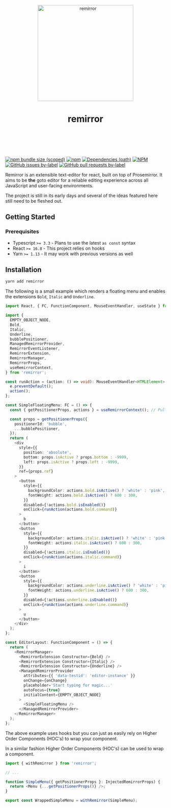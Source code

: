 <div align="center">
	<br />
	<div align="center">
		<img width="300" src="https://cdn.jsdelivr.net/gh/ifiokjr/remirror/support/assets/logo-icon.svg" alt="remirror" />
    <h1 align="center">remirror</h1>
	</div>
    <br />
    <br />
    <br />
    <br />
</div>

[![npm bundle size (scoped)](https://img.shields.io/bundlephobia/minzip/remirror.svg?style=for-the-badge)](https://bundlephobia.com/result?p=remirror) [![npm](https://img.shields.io/npm/dm/remirror.svg?style=for-the-badge&logo=npm)](https://www.npmjs.com/package/remirror) [![Dependencies (path)](https://img.shields.io/david/ifiokjr/remirror.svg?logo=npm&path=packages%2Fremirror&style=for-the-badge)](https://github.com/ifiokjr/remirror/blob/master/remirror/package.json) [![NPM](https://img.shields.io/npm/l/remirror.svg?style=for-the-badge)](https://github.com/ifiokjr/remirror/blob/master/LICENSE) [![GitHub issues by-label](https://img.shields.io/github/issues/ifiokjr/remirror/package%3A%remirror.svg?label=Open%20Issues&logo=github&style=for-the-badge)](https://github.com/ifiokjr/remirror/issues?utf8=%E2%9C%93&q=is%3Aissue+is%3Aopen+sort%3Aupdated-desc+label%3Apackage%3A%remirror) [![GitHub pull requests by-label](https://img.shields.io/github/issues-pr/ifiokjr/remirror/package%3A%remirror.svg?label=Open%20Pull%20Requests&logo=github&style=for-the-badge)](https://github.com/ifiokjr/remirror/pulls?utf8=%E2%9C%93&q=is%3Apr+is%3Aopen+sort%3Aupdated-desc+label%3Apackage%3A%remirror)

Remirror is an extensible text-editor for react, built on top of Prosemirror. It aims to be **the** goto editor for a reliable editing experience across all JavaScript and user-facing environments.

The project is still in its early days and several of the ideas featured here still need to be fleshed out.

## Getting Started

### Prerequisites

- Typescript `>= 3.3` - Plans to use the latest `as const` syntax
- React `>= 16.8` - This project relies on hooks
- Yarn `>= 1.13` - It may work with previous versions as well

## Installation

```bash
yarn add remirror
```

The following is a small example which renders a floating menu and enables the extensions `Bold`, `Italic` and `Underline`.

```ts
import React, { FC, FunctionComponent, MouseEventHandler, useState } from 'react';

import {
  EMPTY_OBJECT_NODE,
  Bold,
  Italic,
  Underline,
  bubblePositioner,
  ManagedRemirrorProvider,
  RemirrorEventListener,
  RemirrorExtension,
  RemirrorManager,
  RemirrorProps,
  useRemirrorContext,
} from 'remirror';

const runAction = (action: () => void): MouseEventHandler<HTMLElement> => e => {
  e.preventDefault();
  action();
};

const SimpleFloatingMenu: FC = () => {
  const { getPositionerProps, actions } = useRemirrorContext(); // Pull in injected props from context

  const props = getPositionerProps({
    positionerId: 'bubble',
    ...bubblePositioner,
  });
  return (
    <div
      style={{
        position: 'absolute',
        bottom: props.isActive ? props.bottom : -9999,
        left: props.isActive ? props.left : -9999,
      }}
      ref={props.ref}
    >
      <button
        style={{
          backgroundColor: actions.bold.isActive() ? 'white' : 'pink',
          fontWeight: actions.bold.isActive() ? 600 : 300,
        }}
        disabled={!actions.bold.isEnabled()}
        onClick={runAction(actions.bold.command)}
      >
        b
      </button>
      <button
        style={{
          backgroundColor: actions.italic.isActive() ? 'white' : 'pink',
          fontWeight: actions.italic.isActive() ? 600 : 300,
        }}
        disabled={!actions.italic.isEnabled()}
        onClick={runAction(actions.italic.command)}
      >
        i
      </button>
      <button
        style={{
          backgroundColor: actions.underline.isActive() ? 'white' : 'pink',
          fontWeight: actions.underline.isActive() ? 600 : 300,
        }}
        disabled={!actions.underline.isEnabled()}
        onClick={runAction(actions.underline.command)}
      >
        u
      </button>
    </div>
  );
};

const EditorLayout: FunctionComponent = () => {
  return (
    <RemirrorManager>
      <RemirrorExtension Constructor={Bold} />
      <RemirrorExtension Constructor={Italic} />
      <RemirrorExtension Constructor={Underline} />
      <ManagedRemirrorProvider
        attributes={{ 'data-testid': 'editor-instance' }}
        onChange={onChange}
        placeholder='Start typing for magic...'
        autoFocus={true}
        initialContent={EMPTY_OBJECT_NODE}
      >
        <SimpleFloatingMenu />
      </ManagedRemirrorProvider>
    </RemirrorManager>
  );
};
```

The above example uses hooks but you can just as easily rely on Higher Order Components (HOC's) to wrap your component.

In a similar fashion Higher Order Components (HOC's) can be used to wrap a component.

```ts
import { withRemirror } from 'remirror';

// ...

function SimpleMenu({ getPositionerProps }: InjectedRemirrorProps) {
  return <Menu {...getPositionerProps()} />;
}

export const WrappedSimpleMenu = withRemirror(SimpleMenu);
```
